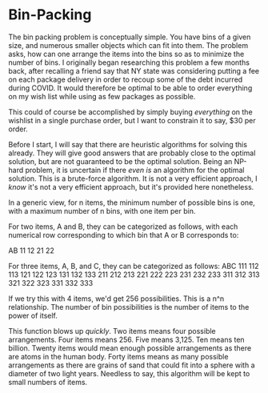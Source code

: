 # Bin-Packing

The bin packing problem is conceptually simple.  You have bins of a given size, and numerous smaller objects which can fit into them.  The problem asks, how can one arrange the items into the bins so as to minimize the number of bins.  I originally began researching this problem a few months back, after recalling a friend say that NY state was considering putting a fee on each package delivery in order to recoup some of the debt incurred during COVID.  It would therefore be optimal to be able to order everything on my wish list while using as few packages as possible.

This could of course be accomplished by simply buying _everything_ on the wishlist in a single purchase order, but I want to constrain it to say, $30 per order.

Before I start, I will say that there are heuristic algorithms for solving this already.  They will give good answers that are probably close to the optimal solution, but are not guaranteed to be the optimal solution.  Being an NP-hard problem, it is uncertain if there _even is_ an algorithm for the optimal solution.  This is a brute-force algorithm.  It is not a very efficient approach, I _know_ it's not a very efficient approach, but it's provided here nonetheless.

In a generic view, for n items, the minimum number of possible bins is one, with a maximum number of n bins, with one item per bin.  

For two items, A and B, they can be categorized as follows, with each numerical row corresponding to which bin that A or B corresponds to:

AB
11
12
21
22

For three items, A, B, and C, they can be categorized as follows:
ABC
111
112
113
121
122
123
131
132
133
211
212
213
221
222
223
231
232
233
311
312
313
321
322
323
331
332
333

If we try this with 4 items, we'd get 256 possibilities.  This is a n^n relationship.  The number of bin possibilities is the number of items to the power of itself.

This function blows up _quickly_.  Two items means four possible arrangements.  Four items means 256.  Five means 3,125.  Ten means ten billion.  Twenty items would mean enough possible arrangements as there are atoms in the human body.  Forty items means as many possible arrangements as there are grains of sand that could fit into a sphere with a diameter of two light years.  Needless to say, this algorithm will be kept to small numbers of items.
